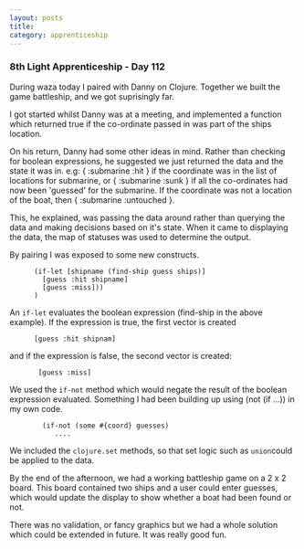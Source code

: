 ```yaml
---
layout: posts
title: 
category: apprenticeship
---
```

### 8th Light Apprenticeship - Day 112

During waza today I paired with Danny on Clojure. Together we built the game battleship, and we got suprisingly far.

<!--break-->

I got started whilst Danny was at a meeting, and implemented a function which returned true if the co-ordinate passed in was part of the ships location. 

On his return, Danny had some other ideas in mind. Rather than checking for boolean expressions, he suggested we just returned the data and the state it was in. e.g: { :submarine :hit } if the coordinate was in the list of locations for submarine, or { :submarine :sunk } if all the co-ordinates had now been 'guessed' for the submarine. If the coordinate was not a location of the boat, then { :submarine :untouched }.

This, he explained, was passing the data around rather than querying the data and making decisions based on it's state. When it came to displaying the data, the map of statuses was used to determine the output.

By pairing I was exposed to some new constructs.

          (if-let [shipname (find-ship guess ships)]
            [guess :hit shipname]
            [guess :miss]))
          )

An `if-let` evaluates the boolean expression (find-ship in the above example). If the expression is true, the first vector is created 
   
          [guess :hit shipnam]

and if the expression is false, the second vector is created:

           [guess :miss]

We used the `if-not` method which would negate the result of the boolean expression evaluated. Something I had been building up using (not (if ...)) in my own code.

            (if-not (some #{coord} guesses)
               ....

We included the `clojure.set` methods, so that set logic such as `union`could be applied to the data.

By the end of the afternoon, we had a working battleship game on a 2 x 2 board. This board contained two ships and a user could enter guesses, which would update the display to show whether a boat had been found or not.

There was no validation, or fancy graphics but we had a whole solution which could be extended in future. It was really good fun.
